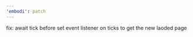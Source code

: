 ```yaml
---
'embodi': patch
---
```


fix: await tick before set event listener on ticks to get the new laoded page
